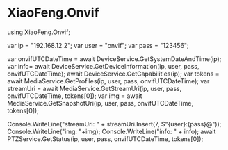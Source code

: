 # XiaoFeng.Onvif
using XiaoFeng.Onvif;


var ip = "192.168.12.2";
var user = "onvif";
var pass = "123456";

var onvifUTCDateTime = await DeviceService.GetSystemDateAndTime(ip);
var info= await DeviceService.GetDeviceInformation(ip, user, pass, onvifUTCDateTime);
await DeviceService.GetCapabilities(ip);
var tokens = await MediaService.GetProfiles(ip, user, pass, onvifUTCDateTime);
var streamUri = await MediaService.GetStreamUri(ip, user, pass, onvifUTCDateTime, tokens[0]);
var img =  await MediaService.GetSnapshotUri(ip, user, pass, onvifUTCDateTime, tokens[0]);

Console.WriteLine("streamUri:        " + streamUri.Insert(7, $"{user}:{pass}@"));
Console.WriteLine("img:              "+img);
Console.WriteLine("info:              " + info);
await PTZService.GetStatus(ip, user, pass, onvifUTCDateTime, tokens[0]);

